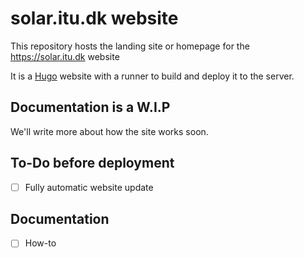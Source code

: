 # solar.itu.dk website

This repository hosts the landing site or homepage for the https://solar.itu.dk website

It is a [Hugo](https://gohuho.io) website with a runner to build and deploy it to the server.

## Documentation is a W.I.P

We'll write more about how the site works soon.

## To-Do before deployment


- [ ] Fully automatic website update

## Documentation

- [ ] How-to
